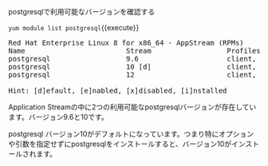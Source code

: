 postgresqlで利用可能なバージョンを確認する

`yum module list postgresql`{{execute}}

<pre class=file>
Red Hat Enterprise Linux 8 for x86_64 - AppStream (RPMs)
Name                        Stream                  Profiles                           Summary
postgresql                  9.6                     client, server [d]                 PostgreSQL server and client module
postgresql                  10 [d]                  client, server [d]                 PostgreSQL server and client module
postgresql                  12                      client, server [d]                 PostgreSQL server and client module

Hint: [d]efault, [e]nabled, [x]disabled, [i]nstalled
</pre>


Application Streamの中に2つの利用可能なpostgresqlバージョンが存在しています。バージョン9.6と10です。

postgresql バージョン10がデフォルトになっています。つまり特にオプションや引数を指定せずにpostgresqlをインストールすると、バージョン10がインストールされます。

